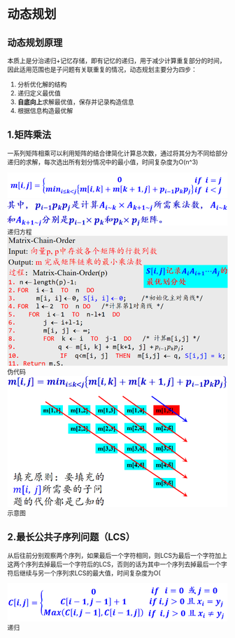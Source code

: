 # 动态规划
## 动态规划原理
本质上是分治递归+记忆存储，即有记忆的递归，用于减少计算重复部分的时间，因此适用范围也是子问题有关联重复的情况，动态规划主要分为四步：
1. 分析优化解的结构
2. 递归定义最优值
3. ****自底向上****求解最优值，保存并记录构造信息
4. 根据信息构造最优解
## 1.矩阵乘法
一系列矩阵相乘可以利用矩阵的结合律简化计算总次数，通过将其分为不同给部分递归的求解，每次选出所有划分情况中的最小值，时间复杂度为O(n^3)

![输入图片说明](/imgs/2025-06-14/oIeahBNQAZRnxJUr.png)![输入图片说明](/imgs/2025-06-14/EmAGqeozfPFJDekX.png)
递归方程
![输入图片说明](/imgs/2025-06-14/8ghJ2ZdRxZ8CA3GY.png)
伪代码
![输入图片说明](/imgs/2025-06-14/nps3PS72bKdQZmLj.png)示意图
## 2.最长公共子序列问题（LCS）
从后往前分别观察两个序列，如果最后一个字符相同，则LCS为最后一个字符加上这两个序列去掉最后一个字符后的LCS，否则的话为其中一个序列去掉最后一个字符后继续与另一个序列求LCS的最大值，时间复杂度为O(

![输入图片说明](/imgs/2025-06-14/gGEXRdn4LlXUCYJc.png)递归


<!--stackedit_data:
eyJoaXN0b3J5IjpbLTE3MDg4NzkwNTIsMTUwNjc1MzY0NF19
-->